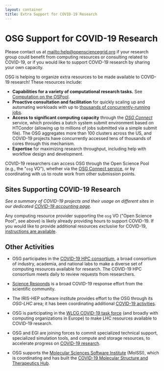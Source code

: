 ```yaml
---
layout: container
title: Extra Support for COVID-19 Research
---
```


OSG Support for COVID-19 Research
=================================

Please contact us at <mailto:help@opensciencegrid.org> if your research group could benefit
from computing resources or consulting related to COVID-19, or if you would like to support COVID-19
research by sharing your own capacity.

OSG is helping to organize extra resources to be made available to COVID-19 research!  These resources include:

- **Capabilities for a variety of computational research tasks.** See [Computation on the OSPool](/about/open_science_pool).
- **Proactive consultation and facilitation** for quickly scaling up and automating workloads with up to [thousands of 
concurrently-running jobs](https://gracc.opensciencegrid.org/dashboard/db/covid-19-research?orgId=1).
- **Access to significant computing capacity** through the *[OSG Connect](https://support.opensciencegrid.org/support/home)*
  service, which provides a batch system submit environment based on HTCondor (allowing up to millions of jobs submitted via a
  simple submit file).  The OSG aggregates
  more than 100 clusters across the US, and COVID-19 projects have concurrently accessed tens of thousands of cores
  through this mechanism.
- **Expertise** for maximizing research throughput, including help with workflow design and development.

COVID-19 researchers can access OSG through the Open Science Pool (e.g., the "`osg` VO"), whether
via the [OSG Connect service](https://www.osgconnect.net/), or by coordinating 
with us to route work from other submission points.

Sites Supporting COVID-19 Research
----------------------------------
*See a summary of COVID-19 projects and their usage on different sites in our dedicated
[COVID-19 accounting page](https://gracc.opensciencegrid.org/dashboard/db/covid-19-research?orgId=1).*

Any computing resource provider supporting the `osg` VO ("Open Science Pool", see above) is likely already providing hours
to support COVID-19.  If you would like to provide additional resources _exclusive_ for COVID-19,
[instructions are available](https://opensciencegrid.org/docs/compute-element/covid-19/).

Other Activities
----------------

-   OSG participates in the [COVID-19 HPC consortium](https://covid19-hpc-consortium.org/),
    a broad consortium of industry, academia, and national labs to make a diverse set of
    computing resources available for research.  The COVID-19 HPC consortium meets daily
    to review requests from researchers.
    
-   [Science Responds](https://science-responds.org/) is a broad COVID-19 response effort from
    the scientific community.

-   The IRIS-HEP software institute provides effort to the OSG through its _OSG-LHC_ area; it
    has been coordinating additional [COVID-19 activities](https://iris-hep.org/covid-19).
    
-   OSG is participating in the
    [WLCG COVID-19 task force](https://twiki.cern.ch/twiki/bin/view/LCG/WLCGresourcesForCOVID-19research)
    (and broadly with computing organizations in Europe) to make LHC resources available to
    COVID-19 research.

-   OSG and EGI are joining forces to commit specialized technical support, specialized
    simulation tools, and compute and storage resources, to accelerate progress on
    [COVID-19 research](https://www.egi.eu/egi-call-for-covid-19-research-projects/).

-   OSG supports the [Molecular Sciences Software Institute](https://molssi.org) (MolSSI), which is
    coordinating and has built the
    [COVID-19 Molecular Structure and Therapeutics Hub](https://covid.molssi.org).
